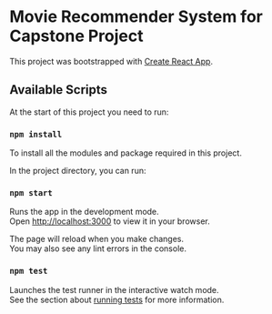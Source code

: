 # Movie Recommender System for Capstone Project

This project was bootstrapped with [Create React App](https://github.com/facebook/create-react-app).

## Available Scripts

At the start of this project you need to run:

### `npm install`

To install all the modules and package required in this project.

In the project directory, you can run:

### `npm start`

Runs the app in the development mode.\
Open [http://localhost:3000](http://localhost:3000) to view it in your browser.

The page will reload when you make changes.\
You may also see any lint errors in the console.

### `npm test`

Launches the test runner in the interactive watch mode.\
See the section about [running tests](https://facebook.github.io/create-react-app/docs/running-tests) for more information.
